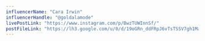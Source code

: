 ```yaml
---
influencerName: "Cara Irwin"
influencerHandle: "@goldalamode"
livePostLink: "https://www.instagram.com/p/BwzTUWInnSf/"
postFileLink: "https://lh3.google.com/u/0/d/19oGRn_ddFRpJ6vTsTSSV7gh1Mad24Ra7"
---
```

